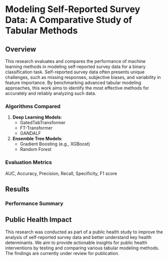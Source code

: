 # Modeling Self-Reported Survey Data: A Comparative Study of Tabular Methods

## Overview
This research evaluates and compares the performance of machine learning methods in modeling self-reported survey data for a binary classification task. Self-reported survey data often presents unique challenges, such as missing responses, subjective biases, and variability in feature importance. By benchmarking advanced tabular modeling approaches, this work aims to identify the most effective methods for accurately and reliably analyzing such data.

### Algorithms Compared
1. **Deep Learning Models**:
   - GatedTabTransformer
   - FT-Transformer
   - GANDALF
2. **Ensemble Tree Models**:
   - Gradient Boosting (e.g., XGBoost)
   - Random Forest

### Evaluation Metrics
AUC, Accuracy, Precision, Recall, Specificity, F1 score

## Results
### Performance Summary


## Public Health Impact
This research was conducted as part of a public health study to improve the analysis of self-reported survey data and better understand key health determinants. We aim to provide actionable insights for public health interventions by testing and comparing various tabular modeling methods. The findings are currently under review for publication.

